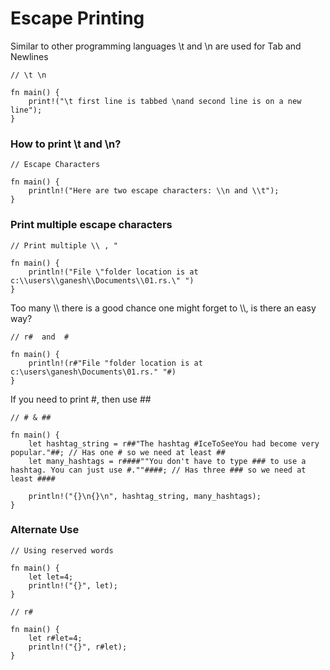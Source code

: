 # Escape Printing

Similar to other programming languages  \t and \n are used for Tab and Newlines

```
// \t \n

fn main() {
    print!("\t first line is tabbed \nand second line is on a new line");
}

```

### How to print \t and  \n?

```
// Escape Characters

fn main() {
    println!("Here are two escape characters: \\n and \\t");
}
```

### Print multiple escape characters

```
// Print multiple \\ , "

fn main() {
    println!("File \"folder location is at c:\\users\\ganesh\\Documents\\01.rs.\" ") 
}
```

Too many \\\ there is a good chance one might forget to \\\\, is there an easy way?

```
// r#  and  #  

fn main() {
    println!(r#"File "folder location is at c:\users\ganesh\Documents\01.rs." "#) 
}
```

If you need to print #, then use ##

```
// # & ##

fn main() {
    let hashtag_string = r##"The hashtag #IceToSeeYou had become very popular."##; // Has one # so we need at least ##
    let many_hashtags = r####""You don't have to type ### to use a hashtag. You can just use #.""####; // Has three ### so we need at least ####

    println!("{}\n{}\n", hashtag_string, many_hashtags);
}
```



### Alternate Use

```
// Using reserved words

fn main() {
    let let=4;
    println!("{}", let);
}

```

```
// r#

fn main() {
    let r#let=4;
    println!("{}", r#let);
}
```
